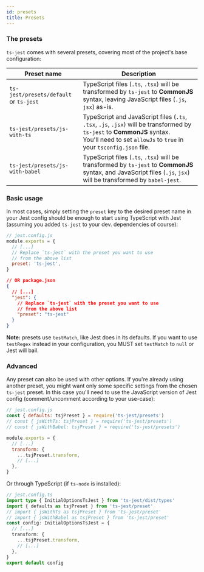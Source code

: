 ```yaml
---
id: presets
title: Presets
---
```


### The presets

`ts-jest` comes with several presets, covering most of the project's base configuration:

| Preset name                                | Description                                                                                                                                                                                      |
| ------------------------------------------ | ------------------------------------------------------------------------------------------------------------------------------------------------------------------------------------------------ |
| `ts-jest/presets/default`<br/>or `ts-jest` | TypeScript files (`.ts`, `.tsx`) will be transformed by `ts-jest` to **CommonJS** syntax, leaving JavaScript files (`.js`, `jsx`) as-is.                                                         |
| `ts-jest/presets/js-with-ts`               | TypeScript and JavaScript files (`.ts`, `.tsx`, `.js`, `.jsx`) will be transformed by `ts-jest` to **CommonJS** syntax.<br/>You'll need to set `allowJs` to `true` in your `tsconfig.json` file. |
| `ts-jest/presets/js-with-babel`            | TypeScript files (`.ts`, `.tsx`) will be transformed by `ts-jest` to **CommonJS** syntax, and JavaScript files (`.js`, `jsx`) will be transformed by `babel-jest`.                               |

### Basic usage

In most cases, simply setting the `preset` key to the desired preset name in your Jest config should be enough to start using TypeScript with Jest (assuming you added `ts-jest` to your dev. dependencies of course):

```js
// jest.config.js
module.exports = {
  // [...]
  // Replace `ts-jest` with the preset you want to use
  // from the above list
  preset: 'ts-jest',
}
```

```json
// OR package.json
{
  // [...]
  "jest": {
    // Replace `ts-jest` with the preset you want to use
    // from the above list
    "preset": "ts-jest"
  }
}
```

**Note:** presets use `testMatch`, like Jest does in its defaults. If you want to use `testRegex` instead in your configuration, you MUST set `testMatch` to `null` or Jest will bail.

### Advanced

Any preset can also be used with other options.
If you're already using another preset, you might want only some specific settings from the chosen `ts-jest` preset.
In this case you'll need to use the JavaScript version of Jest config (comment/uncomment according to your use-case):

```js
// jest.config.js
const { defaults: tsjPreset } = require('ts-jest/presets')
// const { jsWithTs: tsjPreset } = require('ts-jest/presets')
// const { jsWithBabel: tsjPreset } = require('ts-jest/presets')

module.exports = {
  // [...]
  transform: {
    ...tsjPreset.transform,
    // [...]
  },
}
```

Or through TypeScript (if `ts-node` is installed):

```ts
// jest.config.ts
import type { InitialOptionsTsJest } from 'ts-jest/dist/types'
import { defaults as tsjPreset } from 'ts-jest/preset'
// import { jsWithTs as tsjPreset } from 'ts-jest/preset'
// import { jsWithBabel as tsjPreset } from 'ts-jest/preset'
const config: InitialOptionsTsJest = {
  // [...]
  transform: {
    ...tsjPreset.transform,
    // [...]
  },
}
export default config
```
